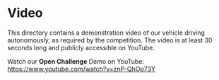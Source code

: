 
# Video

This directory contains a demonstration video of our vehicle driving autonomously, as required by the competition. The video is at least 30 seconds long and publicly accessible on YouTube.

Watch our **Open Challenge** Demo on YouTube: https://www.youtube.com/watch?v=znP-QhOp73Y
